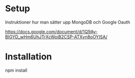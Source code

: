 # Setup

Instruktioner hur man sätter upp MongoDB och Google Oauth

https://docs.google.com/document/d/1Q9Ay-BIGYD_wHm6UhJTrXcWoiB2CSP-ATXvn8oOYISA/


# Installation

npm install
